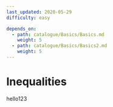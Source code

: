 ```yaml
---
last_updated: 2020-05-29
difficulty: easy

depends_on: 
  - path: catalogue/Basics/Basics.md
    weight: 5
  - path: catalogue/Basics/Basics2.md
    weight: 5
---
```


# Inequalities

hello123
